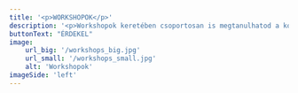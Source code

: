 ```yaml
---
title: '<p>WORKSHOPOK</p>'
description: '<p>Workshopok keretében csoportosan is megtanulhatod a kommunikációs, marketing és social média alapokat.</p>'
buttonText: "ÉRDEKEL"
image: 
    url_big: '/workshops_big.jpg'
    url_small: '/workshops_small.jpg'
    alt: 'Workshopok'
imageSide: 'left'
---
```



